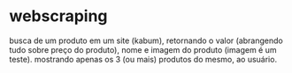 # webscraping

busca de um produto em um site (kabum), retornando o valor (abrangendo tudo sobre preço do produto), nome e imagem do produto (imagem é um teste). mostrando apenas os 3 (ou mais) produtos do mesmo, ao usuário.
